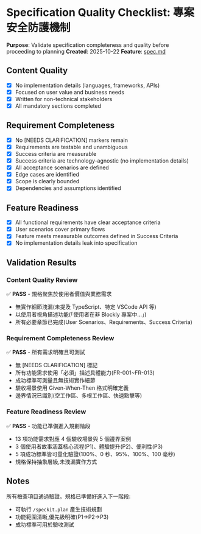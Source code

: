 # Specification Quality Checklist: 專案安全防護機制

**Purpose**: Validate specification completeness and quality before proceeding to planning
**Created**: 2025-10-22
**Feature**: [spec.md](../spec.md)

## Content Quality

-   [x] No implementation details (languages, frameworks, APIs)
-   [x] Focused on user value and business needs
-   [x] Written for non-technical stakeholders
-   [x] All mandatory sections completed

## Requirement Completeness

-   [x] No [NEEDS CLARIFICATION] markers remain
-   [x] Requirements are testable and unambiguous
-   [x] Success criteria are measurable
-   [x] Success criteria are technology-agnostic (no implementation details)
-   [x] All acceptance scenarios are defined
-   [x] Edge cases are identified
-   [x] Scope is clearly bounded
-   [x] Dependencies and assumptions identified

## Feature Readiness

-   [x] All functional requirements have clear acceptance criteria
-   [x] User scenarios cover primary flows
-   [x] Feature meets measurable outcomes defined in Success Criteria
-   [x] No implementation details leak into specification

## Validation Results

### Content Quality Review

✅ **PASS** - 規格聚焦於使用者價值與業務需求

-   無實作細節洩漏(未提及 TypeScript、特定 VSCode API 等)
-   以使用者視角描述功能(「使用者在非 Blockly 專案中...」)
-   所有必要章節已完成(User Scenarios、Requirements、Success Criteria)

### Requirement Completeness Review

✅ **PASS** - 所有需求明確且可測試

-   無 [NEEDS CLARIFICATION] 標記
-   所有功能需求使用「必須」描述具體能力(FR-001~FR-013)
-   成功標準可測量且無技術實作細節
-   驗收場景使用 Given-When-Then 格式明確定義
-   邊界情況已識別(空工作區、多根工作區、快速點擊等)

### Feature Readiness Review

✅ **PASS** - 功能已準備進入規劃階段

-   13 項功能需求對應 4 個驗收場景與 5 個邊界案例
-   3 個使用者故事涵蓋核心流程(P1)、體驗提升(P2)、便利性(P3)
-   5 項成功標準皆可量化驗證(100%、0 秒、95%、100%、100 毫秒)
-   規格保持抽象層級,未洩漏實作方式

## Notes

所有檢查項目通過驗證。規格已準備好進入下一階段:

-   可執行 `/speckit.plan` 產生技術規劃
-   功能範圍清晰,優先級明確(P1→P2→P3)
-   成功標準可用於驗收測試
